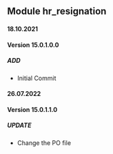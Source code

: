 ## Module hr_resignation

#### 18.10.2021
#### Version 15.0.1.0.0
##### ADD
- Initial Commit

#### 26.07.2022
#### Version 15.0.1.1.0
##### UPDATE
- Change the PO file